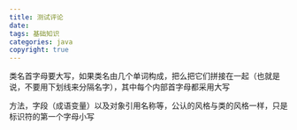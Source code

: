 ```yaml
---
title: 测试评论
date: 
tags: 基础知识
categories: java
copyright: true
---
```

类名首字母要大写，如果类名由几个单词构成，把么把它们拼接在一起（也就是说，不要用下划线来分隔名字），其中每个内部首字母都采用大写  
  
  方法，字段（成语变量）以及对象引用名称等，公认的风格与类的风格一样，只是标识符的第一个字母小写
  <!-- more -->